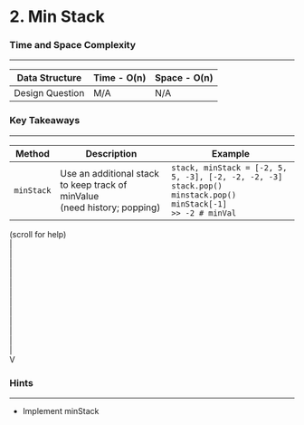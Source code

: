 # 2. Min Stack

### Time and Space Complexity
---
| Data Structure | Time - O(n) | Space - O(n) | 
|--- |--- |--- | 
| Design Question | M/A | N/A |

### Key Takeaways
---
| Method | Description | Example | 
|--- |--- |--- | 
| `minStack` | Use an additional stack to keep track of minValue <br/> (need history; popping) | `stack, minStack = [-2, 5, 5, -3], [-2, -2, -2, -3]` <br/> `stack.pop() minstack.pop()` <br/> `minStack[-1]` <br/> `>> -2 # minVal` |


(scroll for help)<br />
|<br />
|<br />
|<br />
|<br />
|<br />
|<br />
|<br />
|<br />
|<br />
|<br />
|<br />
|<br />
V
 
### Hints
---
- Implement minStack
